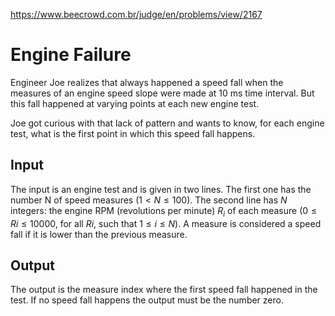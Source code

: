 https://www.beecrowd.com.br/judge/en/problems/view/2167

# Engine Failure

Engineer Joe realizes that always happened a speed fall when the measures of
an engine speed slope were made at 10 ms time interval. But this fall happened
at varying points at each new engine test.

Joe got curious with that lack of pattern and wants to know, for each engine
test, what is the first point in which this speed fall happens.

## Input

The input is an engine test and is given in two lines. The first one has the
number N of speed measures ($1 < N \leq 100$). The second line has $N$
integers: the engine RPM (revolutions per minute) $R_i$ of each measure
($0 \leq Ri \leq 10000$, for all $Ri$, such that $1 \leq i \leq N$). A measure
is considered a speed fall if it is lower than the previous measure.

## Output

The output is the measure index where the first speed fall happened in the
test. If no speed fall happens the output must be the number zero.
